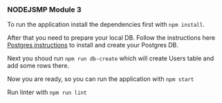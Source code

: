 ### NODEJSMP Module 3

To run the application install the dependencies first with `npm install`.

After that you need to prepare your local DB. Follow the instructions here [Postgres instructions](https://www.postgresql.org/docs/15/tutorial-start.html) to install and create your Postgres DB.

Next you shoud run `npm run db-create` which will create Users table and add some rows there.

Now you are ready, so you can run the application with `npm start`

Run linter with `npm run lint`
